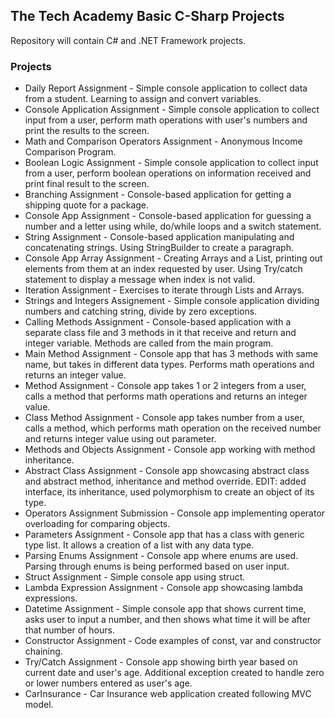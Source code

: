 ## The Tech Academy Basic C-Sharp Projects
 
Repository will contain C# and .NET Framework projects.

### Projects
* Daily Report Assignment - Simple console application to collect data from a student. Learning to assign and convert variables.
* Console Application Assignment - Simple console application to collect input from a user, perform math operations with user's numbers and print the results to the screen.
* Math and Comparison Operators Assignment - Anonymous Income Comparison Program.
* Boolean Logic Assignment - Simple console application to collect input from a user, perform boolean operations on information received and print final result to the screen.
* Branching Assignment - Console-based application for getting a shipping quote for a package.
* Console App Assignment - Console-based application for guessing a number and a letter using while, do/while loops and a switch statement.
* String Assignment - Console-based application manipulating and concatenating strings. Using StringBuilder to create a paragraph.
* Console App Array Assignment - Creating Arrays and a List, printing out elements from them at an index requested by user. Using Try/catch statement to display a message when index is not valid.
* Iteration Assignment - Exercises to iterate through Lists and Arrays.
* Strings and Integers Assignement - Simple console application dividing numbers and catching string, divide by zero exceptions.
* Calling Methods Assignment - Console-based application with a separate class file and 3 methods in it that receive and return and integer variable. Methods are called from the main program.
* Main Method Assignment - Console app that has 3 methods with same name, but takes in different data types. Performs math operations and returns an integer value.
* Method Assignment - Console app takes 1 or 2 integers from a user, calls a method that performs math operations and returns an integer value.
* Class Method Assignment - Console app takes  number from a user, calls a method, which performs math operation on the received number and returns integer value using out parameter.
* Methods and Objects Assignment - Console app working with method inheritance.
* Abstract Class Assignment - Console app showcasing abstract class and abstract method, inheritance and method override. EDIT: added interface, its inheritance, used polymorphism to create an object of its type.
* Operators Assignment Submission - Console app implementing operator overloading for comparing objects.
* Parameters Assignment - Console app that has a class with generic type list. It allows a creation of a list with any data type.
* Parsing Enums Assignment - Console app where enums are used. Parsing through enums is being performed based on user input.
* Struct Assignment - Simple console app using struct.
* Lambda Expression Assignment - Console app showcasing lambda expressions.
* Datetime Assignment - Simple console app that shows current time, asks user to input a number, and then shows what time it will be after that number of hours.
* Constructor Assignment - Code examples of const, var and constructor chaining.
* Try/Catch Assignment - Console app showing birth year based on current date and user's age. Additional exception created to handle zero or lower numbers entered as user's age.
* CarInsurance - Car Insurance web application created following MVC model.
